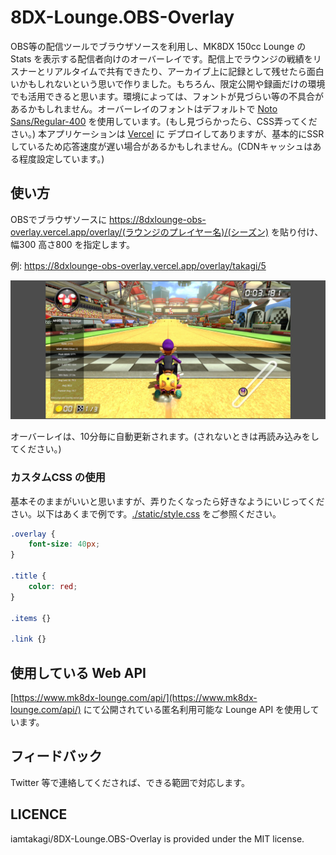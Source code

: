 # 8DX-Lounge.OBS-Overlay
OBS等の配信ツールでブラウザソースを利用し、MK8DX 150cc Lounge の Stats を表示する配信者向けのオーバーレイです。配信上でラウンジの戦績をリスナーとリアルタイムで共有できたり、アーカイブ上に記録として残せたら面白いかもしれないという思いで作りました。もちろん、限定公開や録画だけの環境でも活用できると思います。環境によっては、フォントが見づらい等の不具合があるかもしれません。オーバーレイのフォントはデフォルトで [Noto Sans/Regular-400](https://github.com/googlefonts/noto-fonts/blob/main/hinted/ttf/NotoSans/NotoSans-Regular.ttf) を使用しています。(もし見づらかったら、CSS弄ってください。) 本アプリケーションは [Vercel](https://vercel.com/) に デプロイしてありますが、基本的にSSRしているため応答速度が遅い場合があるかもしれません。(CDNキャッシュはある程度設定しています。)

## 使い方
OBSでブラウザソースに https://8dxlounge-obs-overlay.vercel.app/overlay/(ラウンジのプレイヤー名)/(シーズン) を貼り付け、幅300 高さ800 を指定します。

例: https://8dxlounge-obs-overlay.vercel.app/overlay/takagi/5

![](./static/sample.jpg)

オーバーレイは、10分毎に自動更新されます。(されないときは再読み込みをしてください。)

### カスタムCSS の使用
基本そのままがいいと思いますが、弄りたくなったら好きなようにいじってください。以下はあくまで例です。[./static/style.css](./static/style.css) をご参照ください。
```css
.overlay {
    font-size: 40px;
}

.title {
    color: red;
}

.items {}

.link {}
```

## 使用している Web API
[https://www.mk8dx-lounge.com/api/](https://www.mk8dx-lounge.com/api/) にて公開されている匿名利用可能な Lounge API を使用しています。

## フィードバック
Twitter 等で連絡してくだされば、できる範囲で対応します。

## LICENCE
iamtakagi/8DX-Lounge.OBS-Overlay is provided under the MIT license.